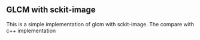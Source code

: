 ## GLCM with sckit-image

This is a simple implementation of glcm with sckit-image.
The compare with c++ implementation
